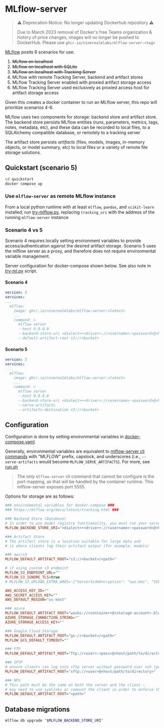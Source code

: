 # MLflow-server

> ⚠️ Deprecation Notice: No longer updating Dockerhub repository ⚠️
>
> Due to March 2023 removal of Docker's free Teams organization & history of price changes,
> images will no longer be pushed to DockerHub.
> Please use `ghcr.io/ninerealmlabs/mlflow-server:<tag>`

[MLflow](https://mlflow.org) posits 6 scenarios for use:

1. ~~MLflow on localhost~~
2. ~~MLflow on localhost with SQLite~~
3. ~~MLflow on localhost with Tracking Server~~
4. MLflow with remote Tracking Server, backend and artifact stores
5. MLflow Tracking Server enabled with proxied artifact storage access
6. MLflow Tracking Server used exclusively as proxied access host for artifact storage access

Given this creates a docker container to run an MLflow server, this repo will prioritize scenarios 4-6.

MLflow uses two components for storage: backend store and artifact store.
The backend store persists MLflow entities (_runs_, parameters, metrics, tags, notes, metadata, etc), and
these data can be recorded to local files, to a SQLAlchemy compatible database, or remotely to a tracking server

The artifact store persists _artifacts_ (files, models, images, in-memory objects, or model summary, etc)
to local files or a variety of remote file storage solutions.

## Quickstart (scenario 5)

```sh
cd quickstart
docker compose up
```

### Use `mlflow-server` as remote MLflow instance

From a local python runtime with at least `mlflow`, `pandas`, and `scikit-learn` installed,
run [try-mlflow.py](try-mlflow.py), replacing `tracking_uri` with the address of the running `mlflow-server` instance

### Scenario 4 vs 5

Scenario 4 requires locally setting environment variables to provide
access/authentication against the desired artifact storage.
Scenario 5 uses the mlflow server as a proxy, and therefore does not
require environmental variable management.

Server configuration for docker-compose shown below.
See also note in [try-ml.py](quickstart/try-mlflow.py) script.

#### Scenario 4

```yaml
version: 3
services:
...
  mlflow:
    image: ghcr.io/ninerealmlabs/mlflow-server:<latest>
    ...
    command: >
      mlflow server
      --host 0.0.0.0
      --backend-store-uri <dialect>+<driver>://<username>:<password>@<host>:<port>/<database>
      --default-artifact-root s3://<bucket>
```

#### Scenario 5

```yaml
version: 3
services:
...
  mlflow:
    image: ghcr.io/ninerealmlabs/mlflow-server:<latest>
    ...
    command: >
      mlflow server
      --host 0.0.0.0
      --backend-store-uri <dialect>+<driver>://<username>:<password>@<host>:<port>/<database>
      --serve-artifacts
      --artifacts-destination s3://<bucket>
```

## Configuration

Configuration is done by setting environmental variables in [docker-compose.yaml](docker-compose.yaml).

Generally, environmental variables are equivalent to [mlflow-server cli commands](https://mlflow.org/docs/latest/cli.html#mlflow-server)
with "MLFLOW" prefix, capslock, and underscores (i.e., `--serve-artifacts` would become `MLFLOW_SERVE_ARTIFACTS`).
For more, see [run.sh](docker/run.sh)

> The only `mlflow-server` cli command that cannot be configure is the port mapping,
> as that will be handled by the container runtime.
> This mlflow-server exposes port 5555.

Options for storage are as follows:

```ini
### environmental variables for docker-compose ###
### https://mlflow.org/docs/latest/tracking.html ###

### Backend Store (Database)
# In order to use model registry functionality, you must run your server using a database-backed store.
MLFLOW_BACKEND_STORE_URI="<dialect>+<driver>://<username>:<password>@<host>:<port>/<database>"

### Artifact Store
# The artifact store is a location suitable for large data and
# is where clients log their artifact output (for example, models)

### aws/s3
MLFLOW_DEFAULT_ARTIFACT_ROOT="s3://<bucket>/<path>"

# if using custom s3 endpoint
MLFLOW_S3_ENDPOINT_URL=""
MLFLOW_S3_IGNORE_TLS=true
# MLFLOW_S3_UPLOAD_EXTRA_ARGS='{"ServerSideEncryption": "aws:kms", "SSEKMSKeyId": "1234"}'

AWS_ACCESS_KEY_ID=""
AWS_SECRET_ACCESS_KEY=""
AWS_DEFAULT_REGION="us-east"

### azure
MLFLOW_DEFAULT_ARTIFACT_ROOT="wasbs://<container>@<storage-account>.blob.core.windows.net/<path>"
AZURE_STORAGE_CONNECTION_STRING=""
AZURE_STORAGE_ACCESS_KEY=""

### Google Cloud Storage
MLFLOW_DEFAULT_ARTIFACT_ROOT="gs://<bucket>/<path>"
MLFLOW_GCS_DEFAULT_TIMEOUT=""

### FTP
MLFLOW_DEFAULT_ARTIFACT_ROOT="ftp://<user>:<pass>@<host/path/to/directory>"

### SFTP
# ensure clients can log into sftp server without password over ssh (public key, identity file in ssh_config, ...)
MLFLOW_DEFAULT_ARTIFACT_ROOT="sftp://<user>@<host/path/to/directory>"

### NFS
# This path must be the same on both the server and the client –
# may need to use symlinks or remount the client in order to enforce this property.
MLFLOW_DEFAULT_ARTIFACT_ROOT="<path>"
```

## Database migrations

```sh
mlflow db upgrade "$MLFLOW_BACKEND_STORE_URI"
```
